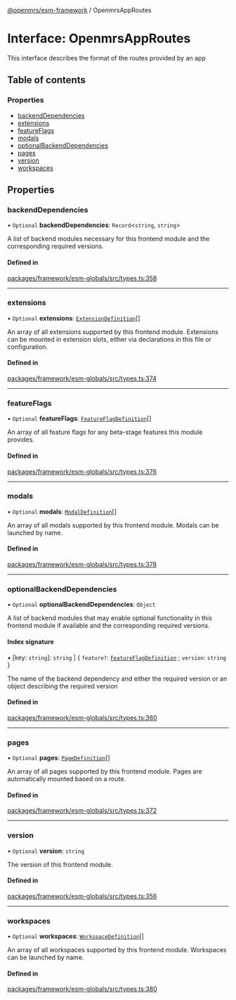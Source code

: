 [@openmrs/esm-framework](../API.md) / OpenmrsAppRoutes

# Interface: OpenmrsAppRoutes

This interface describes the format of the routes provided by an app

## Table of contents

### Properties

- [backendDependencies](OpenmrsAppRoutes.md#backenddependencies)
- [extensions](OpenmrsAppRoutes.md#extensions)
- [featureFlags](OpenmrsAppRoutes.md#featureflags)
- [modals](OpenmrsAppRoutes.md#modals)
- [optionalBackendDependencies](OpenmrsAppRoutes.md#optionalbackenddependencies)
- [pages](OpenmrsAppRoutes.md#pages)
- [version](OpenmrsAppRoutes.md#version)
- [workspaces](OpenmrsAppRoutes.md#workspaces)

## Properties

### backendDependencies

• `Optional` **backendDependencies**: `Record`<`string`, `string`\>

A list of backend modules necessary for this frontend module and the corresponding required versions.

#### Defined in

[packages/framework/esm-globals/src/types.ts:358](https://github.com/its-kios09/openmrs-esm-core/blob/main/packages/framework/esm-globals/src/types.ts#L358)

___

### extensions

• `Optional` **extensions**: [`ExtensionDefinition`](../API.md#extensiondefinition)[]

An array of all extensions supported by this frontend module. Extensions can be mounted in extension slots, either via declarations in this file or configuration.

#### Defined in

[packages/framework/esm-globals/src/types.ts:374](https://github.com/its-kios09/openmrs-esm-core/blob/main/packages/framework/esm-globals/src/types.ts#L374)

___

### featureFlags

• `Optional` **featureFlags**: [`FeatureFlagDefinition`](FeatureFlagDefinition.md)[]

An array of all feature flags for any beta-stage features this module provides.

#### Defined in

[packages/framework/esm-globals/src/types.ts:376](https://github.com/its-kios09/openmrs-esm-core/blob/main/packages/framework/esm-globals/src/types.ts#L376)

___

### modals

• `Optional` **modals**: [`ModalDefinition`](../API.md#modaldefinition)[]

An array of all modals supported by this frontend module. Modals can be launched by name.

#### Defined in

[packages/framework/esm-globals/src/types.ts:378](https://github.com/its-kios09/openmrs-esm-core/blob/main/packages/framework/esm-globals/src/types.ts#L378)

___

### optionalBackendDependencies

• `Optional` **optionalBackendDependencies**: `Object`

A list of backend modules that may enable optional functionality in this frontend module if available and the corresponding required versions.

#### Index signature

▪ [key: `string`]: `string` \| { `feature?`: [`FeatureFlagDefinition`](FeatureFlagDefinition.md) ; `version`: `string`  }

The name of the backend dependency and either the required version or an object describing the required version

#### Defined in

[packages/framework/esm-globals/src/types.ts:360](https://github.com/its-kios09/openmrs-esm-core/blob/main/packages/framework/esm-globals/src/types.ts#L360)

___

### pages

• `Optional` **pages**: [`PageDefinition`](../API.md#pagedefinition)[]

An array of all pages supported by this frontend module. Pages are automatically mounted based on a route.

#### Defined in

[packages/framework/esm-globals/src/types.ts:372](https://github.com/its-kios09/openmrs-esm-core/blob/main/packages/framework/esm-globals/src/types.ts#L372)

___

### version

• `Optional` **version**: `string`

The version of this frontend module.

#### Defined in

[packages/framework/esm-globals/src/types.ts:356](https://github.com/its-kios09/openmrs-esm-core/blob/main/packages/framework/esm-globals/src/types.ts#L356)

___

### workspaces

• `Optional` **workspaces**: [`WorkspaceDefinition`](../API.md#workspacedefinition)[]

An array of all workspaces supported by this frontend module. Workspaces can be launched by name.

#### Defined in

[packages/framework/esm-globals/src/types.ts:380](https://github.com/its-kios09/openmrs-esm-core/blob/main/packages/framework/esm-globals/src/types.ts#L380)
